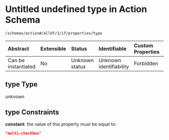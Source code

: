 # Untitled undefined type in Action Schema

```txt
/schemas/action#/allOf/1/if/properties/type
```



| Abstract            | Extensible | Status         | Identifiable            | Custom Properties | Additional Properties | Access Restrictions | Defined In                                                                                    |
| :------------------ | :--------- | :------------- | :---------------------- | :---------------- | :-------------------- | :------------------ | :-------------------------------------------------------------------------------------------- |
| Can be instantiated | No         | Unknown status | Unknown identifiability | Forbidden         | Allowed               | none                | [action.schema.json\*](../../app/workflows/schemas/action.schema.json "open original schema") |

## type Type

unknown

## type Constraints

**constant**: the value of this property must be equal to:

```json
"multi-checkbox"
```
